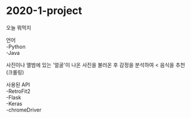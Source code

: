 # 2020-1-project
오늘 뭐먹지

언어 <br>-Python<br>-Java<br>

사진이나 앨범에 있는 '얼굴'이 나온 사진을 불러온 후 감정을 분석하여
<
음식을 추천(크롤링)


사용된 API <br>
-RetroFit2 <br>
-Flask <br>
-Keras <br>
-chromeDriver <br>
